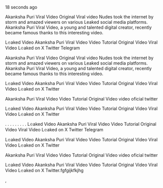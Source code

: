 18 seconds ago

Akanksha Puri Viral Video Original Viral video Nudes took the internet by storm and amazed viewers on various Leaked social media platforms. Akanksha Puri Viral Video, a young and talented digital creator, recently became famous thanks to this interesting video.

L𝚎aked Video Akanksha Puri Viral Video Video Tutorial Original Video Viral Video L𝚎aked on X Twitter Telegram


Akanksha Puri Viral Video Original Viral video Nudes took the internet by storm and amazed viewers on various Leaked social media platforms. Akanksha Puri Viral Video, a young and talented digital creator, recently became famous thanks to this interesting video.

L𝚎aked Video Akanksha Puri Viral Video Video Tutorial Original Video Viral Video L𝚎aked on X Twitter

Akanksha Puri Viral Video Video Tutorial Original Video video oficial twitter

L𝚎aked Video Akanksha Puri Viral Video Video Tutorial Original Video Viral Video L𝚎aked on X Twitter

. . . . . . . . . L𝚎aked Video Akanksha Puri Viral Video Video Tutorial Original Video Viral Video L𝚎aked on X Twitter Telegram

L𝚎aked Video Akanksha Puri Viral Video Video Tutorial Original Video Viral Video L𝚎aked on X Twitter

Akanksha Puri Viral Video Video Tutorial Original Video video oficial twitter

L𝚎aked Video Akanksha Puri Viral Video Video Tutorial Original Video Viral Video L𝚎aked on X Twitter.fgfgijkfkjhg

,
